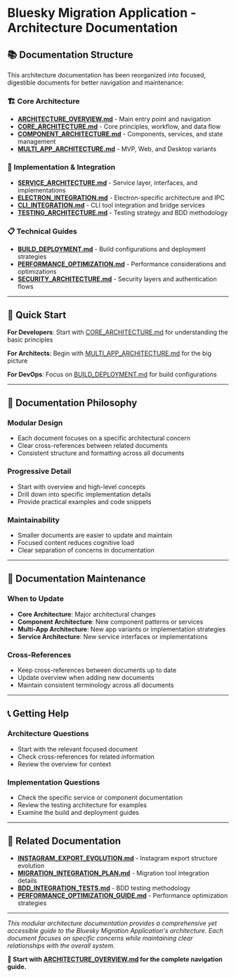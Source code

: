 # Bluesky Migration Application - Architecture Documentation

## 📚 **Documentation Structure**

This architecture documentation has been reorganized into focused, digestible documents for better navigation and maintenance:

### **🏗️ Core Architecture**
- **[ARCHITECTURE_OVERVIEW.md](ARCHITECTURE_OVERVIEW.md)** - Main entry point and navigation
- **[CORE_ARCHITECTURE.md](CORE_ARCHITECTURE.md)** - Core principles, workflow, and data flow
- **[COMPONENT_ARCHITECTURE.md](COMPONENT_ARCHITECTURE.md)** - Components, services, and state management
- **[MULTI_APP_ARCHITECTURE.md](MULTI_APP_ARCHITECTURE.md)** - MVP, Web, and Desktop variants

### **🔧 Implementation & Integration**
- **[SERVICE_ARCHITECTURE.md](SERVICE_ARCHITECTURE.md)** - Service layer, interfaces, and implementations
- **[ELECTRON_INTEGRATION.md](ELECTRON_INTEGRATION.md)** - Electron-specific architecture and IPC
- **[CLI_INTEGRATION.md](CLI_INTEGRATION.md)** - CLI tool integration and bridge services
- **[TESTING_ARCHITECTURE.md](TESTING_ARCHITECTURE.md)** - Testing strategy and BDD methodology

### **📋 Technical Guides**
- **[BUILD_DEPLOYMENT.md](BUILD_DEPLOYMENT.md)** - Build configurations and deployment strategies
- **[PERFORMANCE_OPTIMIZATION.md](PERFORMANCE_OPTIMIZATION.md)** - Performance considerations and optimizations
- **[SECURITY_ARCHITECTURE.md](SECURITY_ARCHITECTURE.md)** - Security layers and authentication flows

---

## 🎯 **Quick Start**

**For Developers**: Start with [CORE_ARCHITECTURE.md](CORE_ARCHITECTURE.md) for understanding the basic principles

**For Architects**: Begin with [MULTI_APP_ARCHITECTURE.md](MULTI_APP_ARCHITECTURE.md) for the big picture

**For DevOps**: Focus on [BUILD_DEPLOYMENT.md](BUILD_DEPLOYMENT.md) for build configurations

---

## 📖 **Documentation Philosophy**

### **Modular Design**
- Each document focuses on a specific architectural concern
- Clear cross-references between related documents
- Consistent structure and formatting across all documents

### **Progressive Detail**
- Start with overview and high-level concepts
- Drill down into specific implementation details
- Provide practical examples and code snippets

### **Maintainability**
- Smaller documents are easier to update and maintain
- Focused content reduces cognitive load
- Clear separation of concerns in documentation

---

## 🔄 **Documentation Maintenance**

### **When to Update**
- **Core Architecture**: Major architectural changes
- **Component Architecture**: New component patterns or services
- **Multi-App Architecture**: New app variants or implementation strategies
- **Service Architecture**: New service interfaces or implementations

### **Cross-References**
- Keep cross-references between documents up to date
- Update overview when adding new documents
- Maintain consistent terminology across all documents

---

## 📞 **Getting Help**

### **Architecture Questions**
- Start with the relevant focused document
- Check cross-references for related information
- Review the overview for context

### **Implementation Questions**
- Check the specific service or component documentation
- Review the testing architecture for examples
- Examine the build and deployment guides

---

## 🔗 **Related Documentation**

- **[INSTAGRAM_EXPORT_EVOLUTION.md](INSTAGRAM_EXPORT_EVOLUTION.md)** - Instagram export structure evolution
- **[MIGRATION_INTEGRATION_PLAN.md](MIGRATION_INTEGRATION_PLAN.md)** - Migration tool integration details
- **[BDD_INTEGRATION_TESTS.md](BDD_INTEGRATION_TESTS.md)** - BDD testing methodology
- **[PERFORMANCE_OPTIMIZATION_GUIDE.md](PERFORMANCE_OPTIMIZATION_GUIDE.md)** - Performance optimization strategies

---

*This modular architecture documentation provides a comprehensive yet accessible guide to the Bluesky Migration Application's architecture. Each document focuses on specific concerns while maintaining clear relationships with the overall system.*

**📖 Start with [ARCHITECTURE_OVERVIEW.md](ARCHITECTURE_OVERVIEW.md) for the complete navigation guide.**

